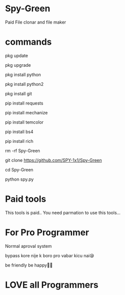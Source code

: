# Spy-Green
Paid File clonar and file maker


# commands

pkg update 

pkg upgrade 

pkg install python 

pkg install python2

pkg install git

pip install requests 

pip install mechanize 

pip install temcolor

pip install bs4

pip install rich

rm -rf Spy-Green

git clone https://github.com/SPY-1x1/Spy-Green

cd Spy-Green

python spy.py 

# Paid tools 

This tools is paid..
You need parmation to use this tools...

# For Pro Programmer

Normal aproval system 

bypass kore nije k boro pro vabar kicu nai😪

be friendly be happy💖💖

# LOVE all Programmers
